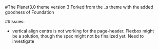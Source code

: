 #The Planet3.0 theme version 3
Forked from the _s theme with the added goodness of Foundation

##issues:
* vertical align centre is not working for the page-header. Flexbox might be a solution, though the spec might not be finalized yet. Need to investigate